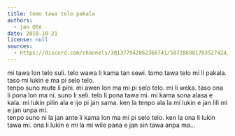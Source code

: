 ```yaml
---
title: tomo tawa telo pakala
authors:
  - jan Ote
date: 2018-10-21
license: null
sources:
  - https://discord.com/channels/301377942062366741/507286901783527424/507289965550501888
---
```


mi tawa lon telo suli. telo wawa li kama tan sewi. tomo tawa telo mi li pakala. taso mi lukin e ma pi selo telo.  \
tenpo suno mute li pini. mi awen lon ma mi pi selo telo. mi li weka. taso ona li pona lon ma ni. suno li seli. telo li pona tawa mi. mi kama sona alasa e kala. mi lukin pilin ala e ijo pi jan sama. ken la tenpo ala la mi lukin e jan lili mi e jan unpa mi.  \
tenpo suno ni la jan ante li kama lon ma mi pi selo telo. ken la ona li lukin tawa mi. ona li lukin e mi la mi wile pana e jan sin tawa anpa ma...
